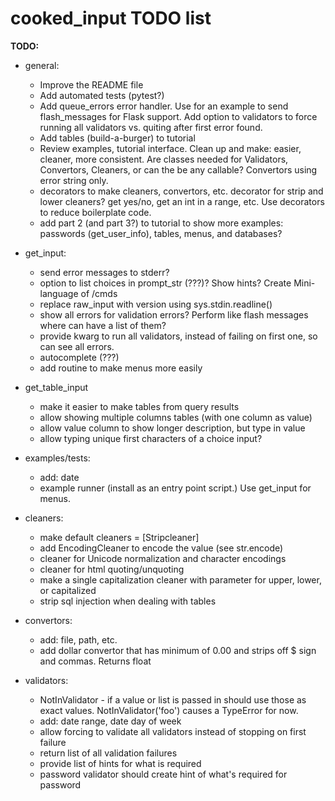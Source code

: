 
# cooked_input TODO list

**TODO:**

* general:
    * Improve the README file
    * Add automated tests (pytest?)
    * Add queue_errors error handler. Use for an example to send flash_messages for Flask support. Add option to 
        validators to force running all validators vs. quiting after first error found.
    * Add tables (build-a-burger) to tutorial
    * Review examples, tutorial interface. Clean up and make: easier, cleaner, more consistent.
        Are classes needed for Validators, Convertors, Cleaners, or can the be any callable? Convertors
        using error string only.
    * decorators to make cleaners, convertors, etc. decorator for strip and lower cleaners? 
        get yes/no, get an int in a range, etc. Use decorators to reduce boilerplate code.
    * add part 2 (and part 3?) to tutorial to show more examples: passwords (get_user_info), tables,
        menus, and databases?

* get_input:
    * send error messages to stderr?
    * option to list choices in prompt_str (???)? Show hints? Create Mini-language of /cmds
    * replace raw_input with version using sys.stdin.readline()
    * show all errors for validation errors? Perform like flash messages where can have a list of them?
    * provide kwarg to run all validators, instead of failing on first one, so can see all errors.
    * autocomplete (???)
    * add routine to make menus more easily

* get_table_input
    * make it easier to make tables from query results
    * allow showing multiple columns tables (with one column as value)
    * allow value column to show longer description, but type in value
    * allow typing unique first characters of a choice input?
       
* examples/tests:
    * add: date
    * example runner (install as an entry point script.) Use get_input for menus.

* cleaners:
    * make default cleaners = [Stripcleaner]
    * add EncodingCleaner to encode the value (see str.encode)
    * cleaner for Unicode normalization and character encodings
    * cleaner for html quoting/unquoting
    * make a single capitalization cleaner with parameter for upper, lower, or capitalized
    * strip sql injection when dealing with tables

* convertors:
    * add: file, path, etc.
    * add dollar convertor that has minimum of 0.00 and strips off $ sign and commas. Returns float
 
* validators:
    * NotInValidator - if a value or list is passed in should use those as exact values. 
        NotInValidator('foo') causes a TypeError for now.
    * add: date range, date day of week
    * allow forcing to validate all validators instead of stopping on first failure
    * return list of all validation failures
    * provide list of hints for what is required
    * password validator should create hint of what's required for password